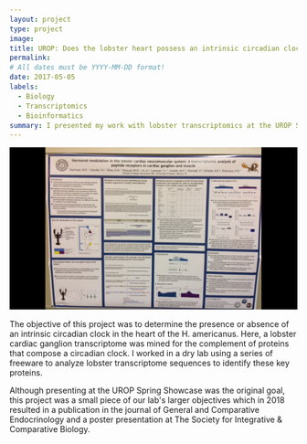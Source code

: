 ```yaml
---
layout: project
type: project
image: 
title: UROP: Does the lobster heart possess an intrinsic circadian clock?
permalink:
# All dates must be YYYY-MM-DD format!
date: 2017-05-05
labels:
  - Biology
  - Transcriptomics
  - Bioinformatics
summary: I presented my work with lobster transcriptomics at the UROP Spring Showcase.
---
```


<div class="ui small rounded images">
  <img class="ui image" src="../images/poster.PNG">
</div>


The objective of this project was to determine the presence or absence of an intrinsic circadian clock in the heart of the H. americanus. Here, a lobster cardiac ganglion transcriptome was mined for the complement of proteins that compose a circadian clock. I worked in a dry lab using a series of freeware to analyze lobster transcriptome sequences to identify these key proteins.

Although presenting at the UROP Spring Showcase was the original goal, this project was a small piece of our lab's larger objectives which in 2018 resulted in a publication in the journal of General and Comparative Endocrinology and a poster presentation at The Society for Integrative & Comparative Biology.



